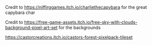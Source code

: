 Credit to https://niffirggames.itch.io/charliethecapybara for the great capybara char

Credit to https://free-game-assets.itch.io/free-sky-with-clouds-background-pixel-art-set for the backgrounds

https://castorcreations.itch.io/castors-forest-pixelpack-tileset